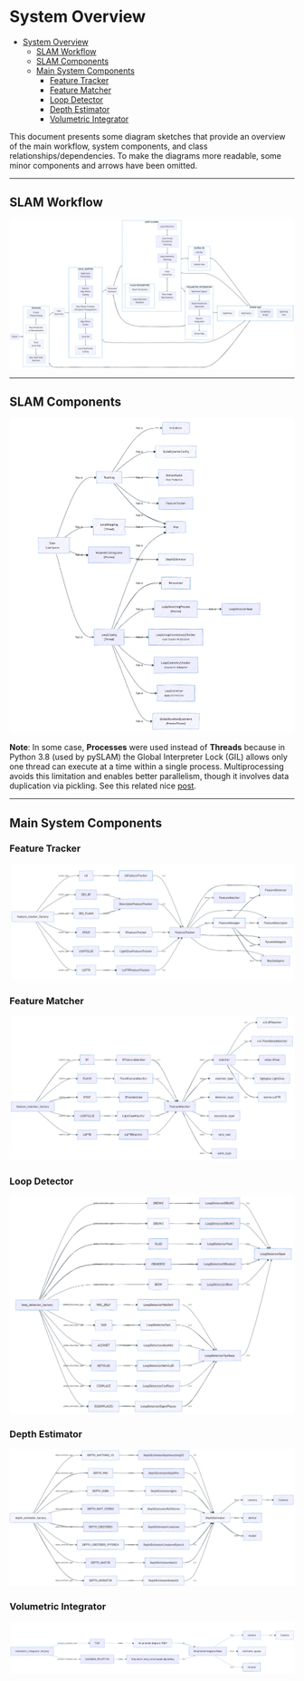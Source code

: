 # System Overview

<!-- TOC -->

- [System Overview](#system-overview)
  - [SLAM Workflow](#slam-workflow)
  - [SLAM Components](#slam-components)
  - [Main System Components](#main-system-components)
    - [Feature Tracker](#feature-tracker)
    - [Feature Matcher](#feature-matcher)
    - [Loop Detector](#loop-detector)
    - [Depth Estimator](#depth-estimator)
    - [Volumetric Integrator](#volumetric-integrator)

<!-- /TOC -->

This document presents some diagram sketches that provide an overview of the main workflow, system components, and class relationships/dependencies. To make the diagrams more readable, some minor components and arrows have been omitted.

---

## SLAM Workflow

<p align="center">
<img src="./images/slam_workflow.png" alt="SLAM Workflow"  /> 
</p>

---
## SLAM Components

<p align="center">
<img src="./images/slam_components.png" alt="SLAM Components"  /> 
</p>


**Note**: In some case, **Processes** were used instead of **Threads** because in Python 3.8 (used by pySLAM) the Global Interpreter Lock (GIL) allows only one thread can execute at a time within a single process. Multiprocessing avoids this limitation and enables better parallelism, though it involves data duplication via pickling. See this related nice [post](https://www.theserverside.com/blog/Coffee-Talk-Java-News-Stories-and-Opinions/Is-Pythons-GIL-the-software-worlds-biggest-blunder).


---

## Main System Components

### Feature Tracker

<p align="center">
<img src="./images/feature_tracker.png" alt="Feature Tracker"  /> 
</p>


### Feature Matcher

<p align="center">
<img src="./images/feature_matcher.png" alt="Feature Matcher"  /> 
</p>


### Loop Detector 

<p align="center">
<img src="./images/loop_detector.png" alt="Loop Detector"  /> 
</p>


### Depth Estimator 

<p align="center">
<img src="./images/depth_estimator.png" alt="Depth Estimator"  /> 
</p>


### Volumetric Integrator

<p align="center">
<img src="./images/volumetric_integrator.png" alt="Volumetric Integrator"  /> 
</p>


